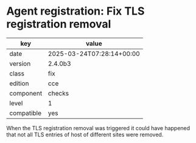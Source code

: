 [//]: # (werk v2)
# Agent registration: Fix TLS registration removal

key        | value
---------- | ---
date       | 2025-03-24T07:28:14+00:00
version    | 2.4.0b3
class      | fix
edition    | cce
component  | checks
level      | 1
compatible | yes

When the TLS registration removal was triggered it could have happened that not all TLS entries of
host of different sites were removed.
